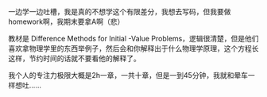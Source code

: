 一边学一边吐槽，我是真的不想学这个有限差分，我想去写码，但我要做homework啊，我期末要拿A啊（悲）

教材是 Difference Methods for Initial -Value Problems，逻辑很清楚，但是他们喜欢拿物理学里的东西举例子，然后会和你解释出于什么物理学原理，这个方程长这样，节约时间的话就不要看他的解释了。

我个人的专注力极限大概是2h一章，一共十章，但是一到45分钟，我就和晕车一样想吐......
